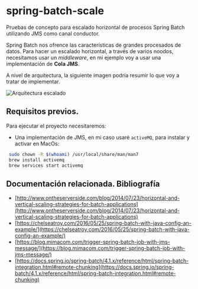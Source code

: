 # spring-batch-scale
Pruebas de concepto para escalado horizontal de procesos Spring Batch utilizando JMS como canal conductor.

Spring Batch nos ofrence las características de grandes procesados de datos. Para hacer un escalado horizontal, a través de varios noodos, necesitamos usar un _middleware_, en mi ejemplo voy a usar una implementación de **Cola JMS**.

A nivel de arquitectura, la siguiente imagen podría resumir lo que voy a tratar de implementar.

![Arquitectura escalado](http://www.ontheserverside.com/images/batch-scaling-strategies/remote-chunking.svg)

## Requisitos previos.
Para ejecutar el proyecto necesitaremos:
* Una implementación de JMS, en mi caso usaré ```activeMQ```, para instalar y activar en MacOs:
```bash
 sudo chown -R $(whoami) /usr/local/share/man/man7
 brew install activemq
 brew services start activemq
```

## Documentación relacionada. Bibliografía
* [http://www.ontheserverside.com/blog/2014/07/23/horizontal-and-vertical-scaling-strategies-for-batch-applications](http://www.ontheserverside.com/blog/2014/07/23/horizontal-and-vertical-scaling-strategies-for-batch-applications)
* [https://chelseatroy.com/2016/05/25/spring-batch-with-java-config-an-example/](https://chelseatroy.com/2016/05/25/spring-batch-with-java-config-an-example/)
* [https://blog.mimacom.com/trigger-spring-batch-job-with-jms-message/](https://blog.mimacom.com/trigger-spring-batch-job-with-jms-message/)
* [https://docs.spring.io/spring-batch/4.1.x/reference/html/spring-batch-integration.html#remote-chunking](https://docs.spring.io/spring-batch/4.1.x/reference/html/spring-batch-integration.html#remote-chunking)